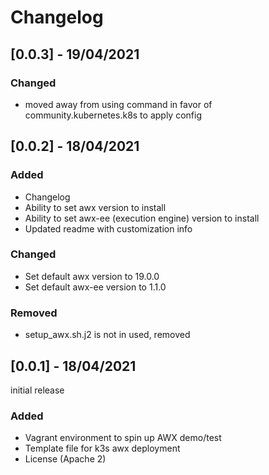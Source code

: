 # Changelog

## [0.0.3] - 19/04/2021

### Changed

- moved away from using command in favor of community.kubernetes.k8s to apply config

## [0.0.2] - 18/04/2021

### Added

- Changelog
- Ability to set awx version to install
- Ability to set awx-ee (execution engine) version to install
- Updated readme with customization info

### Changed

- Set default awx version to 19.0.0
- Set default awx-ee version to 1.1.0

### Removed

- setup_awx.sh.j2 is not in used, removed

## [0.0.1] - 18/04/2021

initial release

### Added

- Vagrant environment to spin up AWX demo/test
- Template file for k3s awx deployment
- License (Apache 2)
